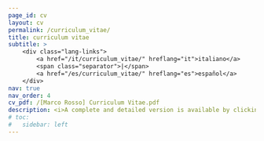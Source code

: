 ```yaml
---
page_id: cv
layout: cv
permalink: /curriculum_vitae/
title: curriculum vitae
subtitle: >
    <div class="lang-links">
        <a href="/it/curriculum_vitae/" hreflang="it">italiano</a>
        <span class="separator">|</span>
        <a href="/es/curriculum_vitae/" hreflang="es">español</a>
    </div>
nav: true
nav_order: 4
cv_pdf: /[Marco Rosso] Curriculum Vitae.pdf
description: <i>A complete and detailed version is available by clicking on the PDF icon.</i>
# toc:
#   sidebar: left
---
```

